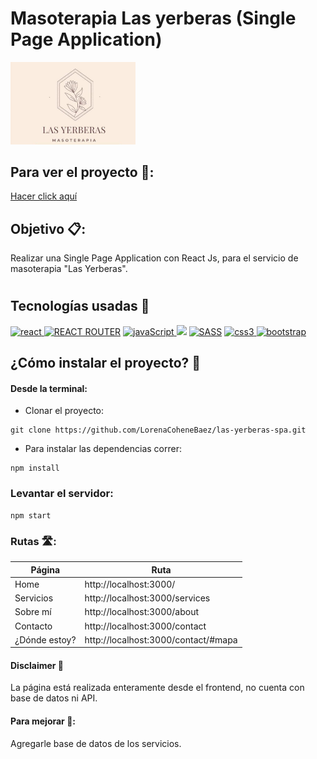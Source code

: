 
# Masoterapia Las yerberas (Single Page Application)
<img src="./public/logo512.jpg" alt="Logo Las Yerberas" width="200"/>

## Para ver el proyecto 🚀:

 <a href="https://lasyerberasmasoterapia.netlify.app/" target="_blank">Hacer click aquí</a>


## Objetivo 📋:

Realizar una Single Page Application con React Js, para el servicio de masoterapia "Las Yerberas".

#

## Tecnologías usadas 🤖

<p align="left">
<!–– REACT ––>
  <a href="https://reactjs.org/" target="_blank" data-bs-toggle="tooltip" title="ReactJS"> <img src="https://img.shields.io/badge/React-20232A?style=for-the-badge&logo=react&logoColor=61DAFB" alt="react"/> </a>
  <!–– REACT ROUTER ––>
<a href="https://github.com/remix-run/react-router/tree/main/packages/react-router-dom" target="_blank" data-bs-toggle="tooltip" title="REACT ROUTER"> <img src="https://img.shields.io/badge/React_Router-CA4245?style=for-the-badge&logo=react-router&logoColor=white" alt="REACT ROUTER"/></a>
 <!–– JAVASCRIPT ––>
<a href=https://developer.mozilla.org/en-US/docs/Web/JavaScript" target="_blank" data-bs-toggle="tooltip" title="JavaScript"> <img src="https://img.shields.io/badge/JavaScript-323330?style=for-the-badge&logo=javascript&logoColor=F7DF1E" alt="javaScript"/> </a>
<!-- HTML -->
<a href="https://developer.mozilla.org/es/docs/Web/HTML" alt="HTML5" data-bs-toggle="tooltip" title="HTML" ><img src= "https://img.shields.io/badge/HTML5-E34F26?style=for-the-badge&logo=html5&logoColor=white" /></a>
<!–– SASS ––>
<a href="https://sass-lang.com" target="_blank" data-bs-toggle="tooltip" title="SASS"> <img src="https://img.shields.io/badge/Sass-CC6699?style=for-the-badge&logo=sass&logoColor=white" alt="SASS"/></a>
<!–– CSS ––>
<a href="https://www.w3schools.com/css/" target="_blank" data-bs-toggle="tooltip" title="CSS3"> <img src="https://img.shields.io/badge/CSS3-1572B6?style=for-the-badge&logo=css3&logoColor=white" alt="css3"/> </a>
<!–– BOOTSTRAP ––>
<a href="https://getbootstrap.com" target="_blank" data-bs-toggle="tooltip" title="Bootstrap"> <img src="https://img.shields.io/badge/Bootstrap-563D7C?style=for-the-badge&logo=bootstrap&logoColor=white" alt="bootstrap"/></a>
  </p>
  <p>
  
## ¿Cómo instalar el proyecto? 🔧

#### Desde la terminal:

- Clonar el proyecto:
````
git clone https://github.com/LorenaCoheneBaez/las-yerberas-spa.git
````

- Para instalar las dependencias correr: 
````
npm install
````
### Levantar el servidor: 
````
npm start
````

### Rutas 🛣️:

|Página|Ruta|
|--------|--------|
|   Home    |   http://localhost:3000/|
|    Servicios    |    http://localhost:3000/services    |
|   Sobre mí    |    http://localhost:3000/about    |
|    Contacto   |    http://localhost:3000/contact   |
|    ¿Dónde estoy?    |    http://localhost:3000/contact/#mapa    |

#### Disclaimer 🚨
La página está realizada enteramente desde el frontend, no cuenta con base de datos ni API.

#### Para mejorar 📝:
Agregarle base de datos de los servicios.
